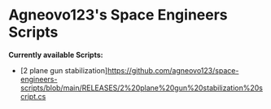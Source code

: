 # Agneovo123's Space Engineers Scripts

**Currently available Scripts:**
 - [2 plane gun stabilization]https://github.com/agneovo123/space-engineers-scripts/blob/main/RELEASES/2%20plane%20gun%20stabilization%20script.cs